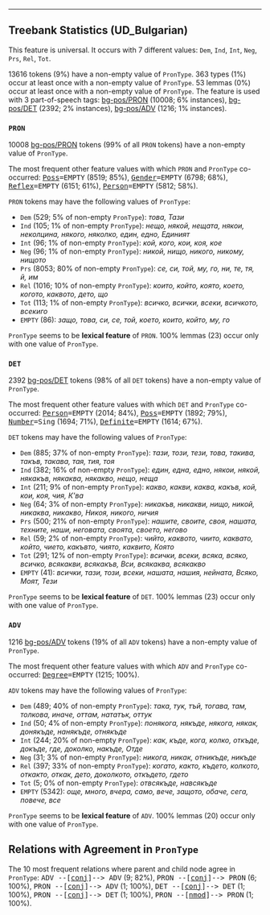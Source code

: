 

--------------------------------------------------------------------------------

## Treebank Statistics (UD_Bulgarian)

This feature is universal.
It occurs with 7 different values: `Dem`, `Ind`, `Int`, `Neg`, `Prs`, `Rel`, `Tot`.

13616 tokens (9%) have a non-empty value of `PronType`.
363 types (1%) occur at least once with a non-empty value of `PronType`.
53 lemmas (0%) occur at least once with a non-empty value of `PronType`.
The feature is used with 3 part-of-speech tags: [bg-pos/PRON]() (10008; 6% instances), [bg-pos/DET]() (2392; 2% instances), [bg-pos/ADV]() (1216; 1% instances).

### `PRON`

10008 [bg-pos/PRON]() tokens (99% of all `PRON` tokens) have a non-empty value of `PronType`.

The most frequent other feature values with which `PRON` and `PronType` co-occurred: <tt><a href="Poss.html">Poss</a>=EMPTY</tt> (8519; 85%), <tt><a href="Gender.html">Gender</a>=EMPTY</tt> (6798; 68%), <tt><a href="Reflex.html">Reflex</a>=EMPTY</tt> (6151; 61%), <tt><a href="Person.html">Person</a>=EMPTY</tt> (5812; 58%).

`PRON` tokens may have the following values of `PronType`:

* `Dem` (529; 5% of non-empty `PronType`): <em>това, Тази</em>
* `Ind` (105; 1% of non-empty `PronType`): <em>нещо, някой, нещата, някои, неколцина, някого, няколко, един, едно, Единият</em>
* `Int` (96; 1% of non-empty `PronType`): <em>кой, кого, кои, коя, кое</em>
* `Neg` (96; 1% of non-empty `PronType`): <em>никой, нищо, никого, никому, нищото</em>
* `Prs` (8053; 80% of non-empty `PronType`): <em>се, си, той, му, го, ни, те, тя, й, им</em>
* `Rel` (1016; 10% of non-empty `PronType`): <em>които, който, която, което, когото, каквото, дето, що</em>
* `Tot` (113; 1% of non-empty `PronType`): <em>всичко, всички, всеки, всичкото, всекиго</em>
* `EMPTY` (86): <em>защо, това, си, се, той, което, които, който, му, го</em>

`PronType` seems to be **lexical feature** of `PRON`. 100% lemmas (23) occur only with one value of `PronType`.

### `DET`

2392 [bg-pos/DET]() tokens (98% of all `DET` tokens) have a non-empty value of `PronType`.

The most frequent other feature values with which `DET` and `PronType` co-occurred: <tt><a href="Person.html">Person</a>=EMPTY</tt> (2014; 84%), <tt><a href="Poss.html">Poss</a>=EMPTY</tt> (1892; 79%), <tt><a href="Number.html">Number</a>=Sing</tt> (1694; 71%), <tt><a href="Definite.html">Definite</a>=EMPTY</tt> (1614; 67%).

`DET` tokens may have the following values of `PronType`:

* `Dem` (885; 37% of non-empty `PronType`): <em>тази, този, тези, това, такива, такъв, такава, тая, тия, тоя</em>
* `Ind` (382; 16% of non-empty `PronType`): <em>един, една, едно, някои, някой, някакъв, някаква, някакво, нещо, неща</em>
* `Int` (211; 9% of non-empty `PronType`): <em>какво, какви, каква, какъв, кой, кои, коя, чия, К'ва</em>
* `Neg` (64; 3% of non-empty `PronType`): <em>никакъв, никакви, нищо, никой, никаква, никакво, Никоя, никого, ничия</em>
* `Prs` (500; 21% of non-empty `PronType`): <em>нашите, своите, своя, нашата, техните, наши, неговата, своята, своето, негово</em>
* `Rel` (59; 2% of non-empty `PronType`): <em>чийто, каквото, чиито, каквато, който, чието, какъвто, чиято, каквито, Която</em>
* `Tot` (291; 12% of non-empty `PronType`): <em>всички, всеки, всяка, всяко, всичко, всякакви, всякакъв, Вси, всякаква, всякакво</em>
* `EMPTY` (41): <em>всички, тази, този, всеки, нашата, нашия, нейната, Всяко, Моят, Тези</em>

`PronType` seems to be **lexical feature** of `DET`. 100% lemmas (23) occur only with one value of `PronType`.

### `ADV`

1216 [bg-pos/ADV]() tokens (19% of all `ADV` tokens) have a non-empty value of `PronType`.

The most frequent other feature values with which `ADV` and `PronType` co-occurred: <tt><a href="Degree.html">Degree</a>=EMPTY</tt> (1215; 100%).

`ADV` tokens may have the following values of `PronType`:

* `Dem` (489; 40% of non-empty `PronType`): <em>така, тук, тъй, тогава, там, толкова, иначе, оттам, нататък, оттук</em>
* `Ind` (50; 4% of non-empty `PronType`): <em>понякога, някъде, някога, някак, донякъде, нанякъде, отнякъде</em>
* `Int` (244; 20% of non-empty `PronType`): <em>как, къде, кога, колко, откъде, докъде, где, доколко, накъде, Отде</em>
* `Neg` (31; 3% of non-empty `PronType`): <em>никога, никак, отникъде, никъде</em>
* `Rel` (397; 33% of non-empty `PronType`): <em>когато, както, където, колкото, откакто, откак, дето, доколкото, откъдето, гдето</em>
* `Tot` (5; 0% of non-empty `PronType`): <em>отвсякъде, навсякъде</em>
* `EMPTY` (5342): <em>още, много, вчера, само, вече, защото, обаче, сега, повече, все</em>

`PronType` seems to be **lexical feature** of `ADV`. 100% lemmas (20) occur only with one value of `PronType`.

## Relations with Agreement in `PronType`

The 10 most frequent relations where parent and child node agree in `PronType`:
<tt>ADV --[<a href="../dep/conj.html">conj</a>]--> ADV</tt> (9; 82%),
<tt>PRON --[<a href="../dep/conj.html">conj</a>]--> PRON</tt> (6; 100%),
<tt>PRON --[<a href="../dep/conj.html">conj</a>]--> ADV</tt> (1; 100%),
<tt>DET --[<a href="../dep/conj.html">conj</a>]--> DET</tt> (1; 100%),
<tt>PRON --[<a href="../dep/conj.html">conj</a>]--> DET</tt> (1; 100%),
<tt>PRON --[<a href="../dep/nmod.html">nmod</a>]--> PRON</tt> (1; 100%).


